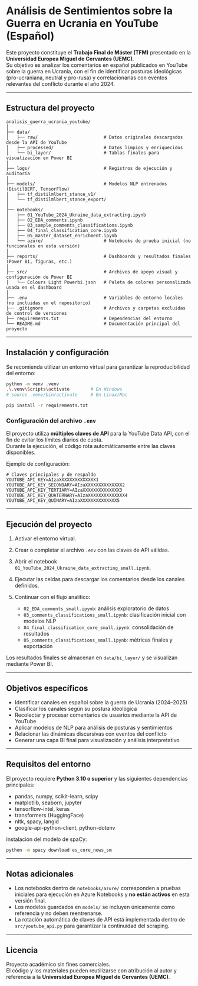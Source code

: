 # Análisis de Sentimientos sobre la Guerra en Ucrania en YouTube (Español)

Este proyecto constituye el **Trabajo Final de Máster (TFM)** presentado en la **Universidad Europea Miguel de Cervantes (UEMC)**.  
Su objetivo es analizar los comentarios en español publicados en YouTube sobre la guerra en Ucrania, con el fin de identificar posturas ideológicas (pro-ucraniana, neutral y pro-rusa) y correlacionarlas con eventos relevantes del conflicto durante el año 2024.

---

## Estructura del proyecto

```
analisis_guerra_ucrania_youtube/
│
├── data/
│   ├── raw/                         # Datos originales descargados desde la API de YouTube
│   ├── processed/                   # Datos limpios y enriquecidos
│   └── bi_layer/                    # Tablas finales para visualización en Power BI
│
├── logs/                            # Registros de ejecución y auditoría
│
├── models/                          # Modelos NLP entrenados (DistilBERT, TensorFlow)
│   ├── tf_distilmlbert_stance_v1/
│   └── tf_distilmlbert_stance_export/
│
├── notebooks/
│   ├── 01_YouTube_2024_Ukraine_data_extracting.ipynb
│   ├── 02_EDA_comments.ipynb
│   ├── 03_sample_comments_classifications.ipynb
│   ├── 04_final_classification_core.ipynb
│   ├── 05_master_dataset_enrichment.ipynb
│   └── azure/                       # Notebooks de prueba inicial (no funcionales en esta versión)
│
├── reports/                         # Dashboards y resultados finales (Power BI, figuras, etc.)
│
├── src/                             # Archivos de apoyo visual y configuración de Power BI
│   └── Colours Light Powerbi.json   # Paleta de colores personalizada usada en el dashboard
│
├── .env                             # Variables de entorno locales (no incluidas en el repositorio)
├── .gitignore                       # Archivos y carpetas excluidas de control de versiones
├── requirements.txt                 # Dependencias del entorno
└── README.md                        # Documentación principal del proyecto
```

---

## Instalación y configuración

Se recomienda utilizar un entorno virtual para garantizar la reproducibilidad del entorno:

```bash
python -m venv .venv
.\.venv\Scripts\activate        # En Windows
# source .venv/bin/activate     # En Linux/Mac

pip install -r requirements.txt
```

### Configuración del archivo `.env`

El proyecto utiliza **múltiples claves de API** para la YouTube Data API, con el fin de evitar los límites diarios de cuota.  
Durante la ejecución, el código rota automáticamente entre las claves disponibles.

Ejemplo de configuración:

```
# Claves principales y de respaldo
YOUTUBE_API_KEY=AIzaXXXXXXXXXXXXXX1
YOUTUBE_API_KEY_SECONDARY=AIzaXXXXXXXXXXXXXX2
YOUTUBE_API_KEY_TERTIARY=AIzaXXXXXXXXXXXXXX3
YOUTUBE_API_KEY_QUATERNARY=AIzaXXXXXXXXXXXXXX4
YOUTUBE_API_KEY_QUINARY=AIzaXXXXXXXXXXXXXX5
```

---

## Ejecución del proyecto

1. Activar el entorno virtual.  
2. Crear o completar el archivo `.env` con las claves de API válidas.  
3. Abrir el notebook `01_YouTube_2024_Ukraine_data_extracting_small.ipynb`.  
4. Ejecutar las celdas para descargar los comentarios desde los canales definidos.  
5. Continuar con el flujo analítico:

   - `02_EDA_comments_small.ipynb`: análisis exploratorio de datos  
   - `03_comments_classifications_small.ipynb`: clasificación inicial con modelos NLP  
   - `04_final_classification_core_small.ipynb`: consolidación de resultados  
   - `05_comments_classifications_small.ipynb`: métricas finales y exportación  

Los resultados finales se almacenan en `data/bi_layer/` y se visualizan mediante Power BI.

---

## Objetivos específicos

- Identificar canales en español sobre la guerra de Ucrania (2024–2025)  
- Clasificar los canales según su postura ideológica  
- Recolectar y procesar comentarios de usuarios mediante la API de YouTube  
- Aplicar modelos de NLP para análisis de posturas y sentimientos  
- Relacionar las dinámicas discursivas con eventos del conflicto  
- Generar una capa BI final para visualización y análisis interpretativo  

---

## Requisitos del entorno

El proyecto requiere **Python 3.10 o superior** y las siguientes dependencias principales:

- pandas, numpy, scikit-learn, scipy  
- matplotlib, seaborn, jupyter  
- tensorflow-intel, keras  
- transformers (HuggingFace)  
- nltk, spacy, langid  
- google-api-python-client, python-dotenv  

Instalación del modelo de spaCy:

```bash
python -m spacy download es_core_news_sm
```

---

## Notas adicionales

- Los notebooks dentro de `notebooks/azure/` corresponden a pruebas iniciales para ejecución en Azure Notebooks y **no están activos** en esta versión final.  
- Los modelos guardados en `models/` se incluyen únicamente como referencia y no deben reentrenarse.  
- La rotación automática de claves de API está implementada dentro de `src/youtube_api.py` para garantizar la continuidad del scraping.  

---

## Licencia

Proyecto académico sin fines comerciales.  
El código y los materiales pueden reutilizarse con atribución al autor y referencia a la **Universidad Europea Miguel de Cervantes (UEMC)**.
